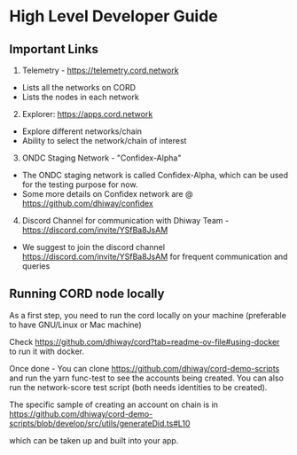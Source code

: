# High Level Developer Guide

## Important Links

1. Telemetry -  https://telemetry.cord.network 
  - Lists all the networks on CORD
  - Lists the nodes in each network

    
2. Explorer: https://apps.cord.network
  - Explore different networks/chain
  - Ability to select the network/chain of interest

    
3. ONDC Staging Network - "Confidex-Alpha"
  - The ONDC staging network is called Confidex-Alpha, which can be used for the testing purpose for now.
  - Some more details on Confidex network are @ https://github.com/dhiway/confidex

    
4. Discord Channel for communication with Dhiway Team -  https://discord.com/invite/YSfBa8JsAM 
  - We suggest to join the discord channel https://discord.com/invite/YSfBa8JsAM for frequent communication and queries
   

## Running CORD node locally

As a first step, you need to run the cord locally on your machine (preferable to have GNU/Linux or Mac machine)

Check https://github.com/dhiway/cord?tab=readme-ov-file#using-docker to run it with docker. 

Once done - You can clone https://github.com/dhiway/cord-demo-scripts and run the yarn func-test to see the accounts being created. You can also run the network-score test script (both needs identities to be created).

The specific sample of creating an account on chain is in https://github.com/dhiway/cord-demo-scripts/blob/develop/src/utils/generateDid.ts#L10

which can be taken up and built into your app.
